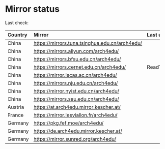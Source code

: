 <script src="./time.js"></script>
# Mirror status
Last check: <script type="text/javascript">localize(1747730047.4142215);</script>

|Country|Mirror|Last update|
|:------|:-----|:----------|
|China|https://mirrors.tuna.tsinghua.edu.cn/arch4edu/|<script type="text/javascript">localize(1747723611);</script>|
|China|https://mirrors.aliyun.com/arch4edu/|<script type="text/javascript">localize(1747680403);</script>|
|China|https://mirrors.bfsu.edu.cn/arch4edu/|<script type="text/javascript">localize(1747680403);</script>|
|China|https://mirrors.cernet.edu.cn/arch4edu/|ReadTimeout|
|China|https://mirror.iscas.ac.cn/arch4edu/|<script type="text/javascript">localize(1747680403);</script>|
|China|https://mirrors.nju.edu.cn/arch4edu/|<script type="text/javascript">localize(1747637266);</script>|
|China|https://mirror.nyist.edu.cn/arch4edu/|<script type="text/javascript">localize(1747680403);</script>|
|China|https://mirrors.sau.edu.cn/arch4edu/|<script type="text/javascript">localize(1731653531);</script>|
|Austria|https://at.arch4edu.mirror.kescher.at/|<script type="text/javascript">localize(1747680403);</script>|
|France|https://mirror.lesviallon.fr/arch4edu/|<script type="text/javascript">localize(1747680403);</script>|
|Germany|https://pkg.fef.moe/arch4edu/|<script type="text/javascript">localize(1747680403);</script>|
|Germany|https://de.arch4edu.mirror.kescher.at/|<script type="text/javascript">localize(1747680403);</script>|
|Germany|https://mirror.sunred.org/arch4edu/|<script type="text/javascript">localize(1747680403);</script>|

<script src="./tablefilter/tablefilter.js"></script>
<script src="./table.js"></script>